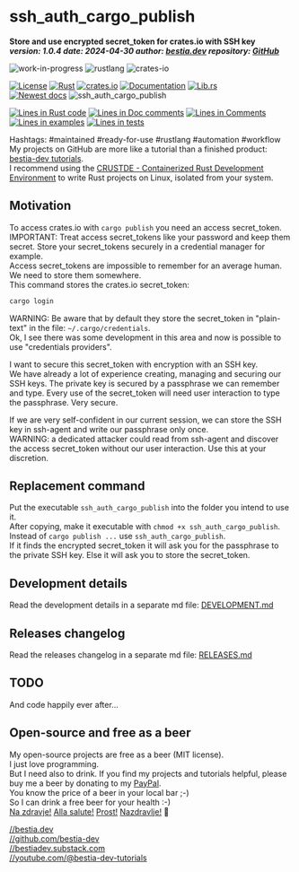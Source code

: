 [//]: # (auto_md_to_doc_comments segment start A)

# ssh_auth_cargo_publish

[//]: # (auto_cargo_toml_to_md start)

**Store and use encrypted secret_token for crates.io with SSH key**  
***version: 1.0.4 date: 2024-04-30 author: [bestia.dev](https://bestia.dev) repository: [GitHub](https://github.com/automation-tasks-rs/ssh_auth_cargo_publish)***

 ![work-in-progress](https://img.shields.io/badge/work_in_progress-yellow)
 ![rustlang](https://img.shields.io/badge/rustlang-orange)
 ![crates-io](https://img.shields.io/badge/crates_io-orange)

[//]: # (auto_cargo_toml_to_md end)

 [![License](https://img.shields.io/badge/license-MIT-blue.svg)](https://github.com/automation-tasks-rs/ssh_auth_cargo_publish/blob/main/LICENSE)
 [![Rust](https://github.com/automation-tasks-rs/ssh_auth_cargo_publish/workflows/rust_fmt_auto_build_test/badge.svg)](https://github.com/automation-tasks-rs/ssh_auth_cargo_publish/)
 [![crates.io](https://img.shields.io/crates/v/ssh_auth_cargo_publish.svg)](https://crates.io/crates/ssh_auth_cargo_publish)
 [![Documentation](https://docs.rs/ssh_auth_cargo_publish/badge.svg)](https://docs.rs/ssh_auth_cargo_publish/)
 [![Lib.rs](https://img.shields.io/badge/Lib.rs-rust-orange.svg)](https://lib.rs/crates/ssh_auth_cargo_publish/)  
 [![Newest docs](https://img.shields.io/badge/newest_docs-blue.svg)](https://automation-tasks-rs.github.io/ssh_auth_cargo_publish/ssh_auth_cargo_publish/index.html)
 ![ssh_auth_cargo_publish](https://bestia.dev/webpage_hit_counter/get_svg_image/648533659.svg)

[//]: # (auto_lines_of_code start)
[![Lines in Rust code](https://img.shields.io/badge/Lines_in_Rust-266-green.svg)](https://github.com/automation-tasks-rs/ssh_auth_cargo_publish/)
[![Lines in Doc comments](https://img.shields.io/badge/Lines_in_Doc_comments-264-blue.svg)](https://github.com/automation-tasks-rs/ssh_auth_cargo_publish/)
[![Lines in Comments](https://img.shields.io/badge/Lines_in_comments-56-purple.svg)](https://github.com/automation-tasks-rs/ssh_auth_cargo_publish/)
[![Lines in examples](https://img.shields.io/badge/Lines_in_examples-0-yellow.svg)](https://github.com/automation-tasks-rs/ssh_auth_cargo_publish/)
[![Lines in tests](https://img.shields.io/badge/Lines_in_tests-184-orange.svg)](https://github.com/automation-tasks-rs/ssh_auth_cargo_publish/)

[//]: # (auto_lines_of_code end)

Hashtags: #maintained #ready-for-use #rustlang #automation #workflow  
My projects on GitHub are more like a tutorial than a finished product: [bestia-dev tutorials](https://github.com/bestia-dev/tutorials_rust_wasm).  
I recommend using the [CRUSTDE - Containerized Rust Development Environment](https://github.com/CRUSTDE-ContainerizedRustDevEnv/crustde_cnt_img_pod) to write Rust projects on Linux, isolated from your system.  

## Motivation

To access crates.io with `cargo publish` you need an access secret_token.  
IMPORTANT: Treat access secret_tokens like your password and keep them secret. Store your secret_tokens securely in a credential manager for example.  
Access secret_tokens are impossible to remember for an average human. We need to store them somewhere.  
This command stores the crates.io secret_token:

```bash
cargo login
```

WARNING: Be aware that by default they store the secret_token in "plain-text" in the file: `~/.cargo/credentials`.  
Ok, I see there was some development in this area and now is possible to use "credentials providers".

I want to secure this secret_token with encryption with an SSH key.  
We have already a lot of experience creating, managing and securing our SSH keys. The private key is secured by a passphrase we can remember and type. Every use of the secret_token will need user interaction to type the passphrase. Very secure.  

If we are very self-confident in our current session, we can store the SSH key in ssh-agent and write our passphrase only once.  
WARNING: a dedicated attacker could read from ssh-agent and discover the access secret_token without our user interaction. Use this at your discretion.  

## Replacement command

Put the executable `ssh_auth_cargo_publish` into the folder you intend to use it.  
After copying, make it executable with `chmod +x ssh_auth_cargo_publish`.  
Instead of `cargo publish ...` use `ssh_auth_cargo_publish`.  
If it finds the encrypted secret_token it will ask you for the passphrase to the private SSH key.
Else it will ask you to store the secret_token.

## Development details

Read the development details in a separate md file:
[DEVELOPMENT.md](DEVELOPMENT.md)

## Releases changelog

Read the releases changelog in a separate md file:
[RELEASES.md](RELEASES.md)

## TODO

And code happily ever after...

## Open-source and free as a beer

My open-source projects are free as a beer (MIT license).  
I just love programming.  
But I need also to drink. If you find my projects and tutorials helpful, please buy me a beer by donating to my [PayPal](https://paypal.me/LucianoBestia).  
You know the price of a beer in your local bar ;-)  
So I can drink a free beer for your health :-)  
[Na zdravje!](https://translate.google.com/?hl=en&sl=sl&tl=en&text=Na%20zdravje&op=translate) [Alla salute!](https://dictionary.cambridge.org/dictionary/italian-english/alla-salute) [Prost!](https://dictionary.cambridge.org/dictionary/german-english/prost) [Nazdravlje!](https://matadornetwork.com/nights/how-to-say-cheers-in-50-languages/) 🍻

[//bestia.dev](https://bestia.dev)  
[//github.com/bestia-dev](https://github.com/bestia-dev)  
[//bestiadev.substack.com](https://bestiadev.substack.com)  
[//youtube.com/@bestia-dev-tutorials](https://youtube.com/@bestia-dev-tutorials)  

[//]: # (auto_md_to_doc_comments segment end A)
